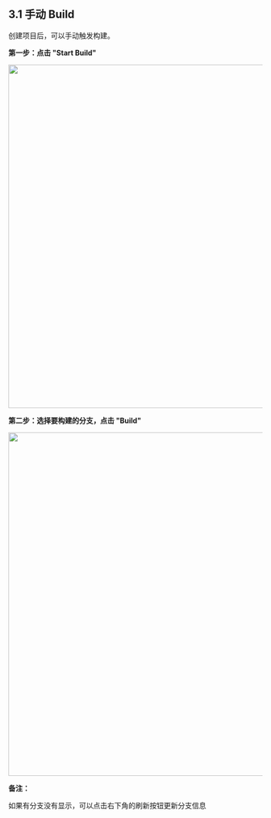 ## 3.1 手动 Build

创建项目后，可以手动触发构建。

<b>第一步：点击 "Start Build"</b>

<img src="https://dn-shimo-image.qbox.me/cD6UHkVt4hcBul7d.png!thumbnail" width=680>

<b>第二步：选择要构建的分支，点击 "Build"</b>

<img src="https://dn-shimo-image.qbox.me/7yyzyy5PZvIyM5SD.png!thumbnail" width=680>

<b>备注：</b>

如果有分支没有显示，可以点击右下角的刷新按钮更新分支信息

